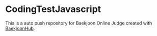 # CodingTestJavascript
This is a auto push repository for Baekjoon Online Judge created with [BaekjoonHub](https://github.com/BaekjoonHub/BaekjoonHub).

